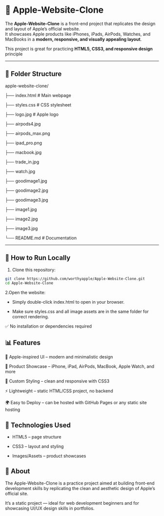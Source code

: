 # 🍏 Apple-Website-Clone  

The **Apple-Website-Clone** is a front-end project that replicates the design and layout of Apple’s official website.  
It showcases Apple products like iPhones, iPads, AirPods, Watches, and MacBooks in a **modern, responsive, and visually appealing layout**.  

This project is great for practicing **HTML5, CSS3, and responsive design** principle  

---

## 📁 Folder Structure  

apple-website-clone/

├── index.html # Main webpage

├── styles.css # CSS stylesheet

├── logo.jpg # Apple logo

├── airpods4.jpg

├── airpods_max.png

├── ipad_pro.png

├── macbook.jpg

├── trade_in.jpg

├── watch.jpg

├── goodimage1.jpg

├── goodimage2.jpg

├── goodimage3.jpg

├── image1.jpg

├── image2.jpg

├── image3.jpg

└── README.md # Documentation


---

## 🚀 How to Run Locally  

1. Clone this repository:  
```bash
git clone https://github.com/worthyapple/Apple-Website-Clone.git
cd Apple-Website-Clone
```

2.Open the website:

- Simply double-click index.html to open in your browser.

- Make sure styles.css and all image assets are in the same folder for correct rendering.

✅ No installation or dependencies required

## 📊 Features

🍎 Apple-inspired UI – modern and minimalistic design

📱 Product Showcase – iPhone, iPad, AirPods, MacBook, Apple Watch, and more

🎨 Custom Styling – clean and responsive with CSS3

⚡ Lightweight – static HTML/CSS project, no backend

🌍 Easy to Deploy – can be hosted with GitHub Pages or any static site hosting

## 📌 Technologies Used

- HTML5 – page structure

- CSS3 – layout and styling

- Images/Assets – product showcases

## 📖 About

The Apple-Website-Clone is a practice project aimed at building front-end development skills by replicating the clean and aesthetic design of Apple’s official site.

It’s a static project — ideal for web development beginners and for showcasing UI/UX design skills in portfolios.
